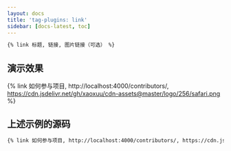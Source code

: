 ```yaml
---
layout: docs
title: 'tag-plugins: link'
sidebar: [docs-latest, toc]
---
```


```md 最后更新于 <u>3.0</u> 版本
{% link 标题, 链接, 图片链接（可选） %}
```

## 演示效果

{% link 如何参与项目, http://localhost:4000/contributors/, https://cdn.jsdelivr.net/gh/xaoxuu/cdn-assets@master/logo/256/safari.png %}

## 上述示例的源码

```md example:
{% link 如何参与项目, http://localhost:4000/contributors/, https://cdn.jsdelivr.net/gh/xaoxuu/cdn-assets@master/logo/256/safari.png %}
```

